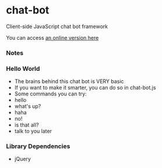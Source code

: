 chat-bot
========
Client-side JavaScript chat bot framework

You can access [an online version here](http://liouh.com/bot/)

### Notes
### Hello World
* The brains behind this chat bot is VERY basic
* If you want to make it smarter, you can do so in chat-bot.js
* Some commands you can try:
 * hello
 * what's up?
 * haha
 * no!
 * is that all?
 * talk to you later

### Library Dependencies

* jQuery
